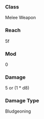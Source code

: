 ### Class
Melee Weapon
### Reach
5f
### Mod
0
### Damage
5 or  (1 * d8) 
### Damage Type
Bludgeoning